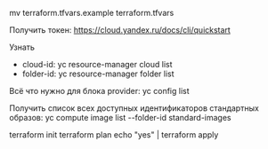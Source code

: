mv terraform.tfvars.example terraform.tfvars

Получить токен: https://cloud.yandex.ru/docs/cli/quickstart

Узнать 
  - cloud-id:  yc resource-manager cloud list
  - folder-id: yc resource-manager folder list

Всё что нужно для блока provider: yc config list

Получить список всех доступных идентификаторов стандартных образов:
yc compute image list --folder-id standard-images

terraform init
terraform plan
echo "yes" | terraform apply
